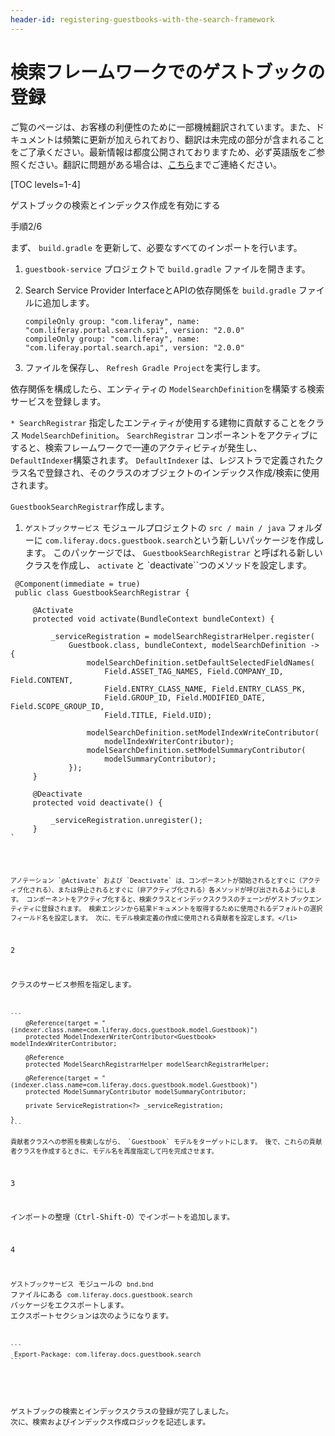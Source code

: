 ```yaml
---
header-id: registering-guestbooks-with-the-search-framework
---
```


# 検索フレームワークでのゲストブックの登録

<p class="alert alert-info"><span class="wysiwyg-color-blue120">ご覧のページは、お客様の利便性のために一部機械翻訳されています。また、ドキュメントは頻繁に更新が加えられており、翻訳は未完成の部分が含まれることをご了承ください。最新情報は都度公開されておりますため、必ず英語版をご参照ください。翻訳に問題がある場合は、<a href="mailto:support-content-jp@liferay.com">こちら</a>までご連絡ください。</span></p>

[TOC levels=1-4]

<div class="learn-path-step row">
    <p id="stepTitle">ゲストブックの検索とインデックス作成を有効にする</p><p>手順2/6</p>
</div>

まず、 `build.gradle` を更新して、必要なすべてのインポートを行います。

1.  `guestbook-service` プロジェクトで `build.gradle` ファイルを開きます。

2.  Search Service Provider InterfaceとAPIの依存関係を `build.gradle` ファイルに追加します。
   
        compileOnly group: "com.liferay", name: "com.liferay.portal.search.spi", version: "2.0.0"
        compileOnly group: "com.liferay", name: "com.liferay.portal.search.api", version: "2.0.0"

3.  ファイルを保存し、 `Refresh Gradle Project`を実行します。

依存関係を構成したら、エンティティの `ModelSearchDefinition`を構築する検索サービスを登録します。

`* SearchRegistrar` 指定したエンティティが使用する建物に貢献することをクラス `ModelSearchDefinition`。 `SearchRegistrar` コンポーネントをアクティブにすると、検索フレームワークで一連のアクティビティが発生し、 `DefaultIndexer`構築されます。 `DefaultIndexer` は、レジストラで定義されたクラス名で登録され、そのクラスのオブジェクトのインデックス作成/検索に使用されます。

`GuestbookSearchRegistrar`作成します。

1.  `ゲストブックサービス` モジュールプロジェクトの `src / main / java` フォルダーに `com.liferay.docs.guestbook.search`という新しいパッケージを作成します。 このパッケージでは、 `GuestbookSearchRegistrar` と呼ばれる新しいクラスを作成し、 `activate` と `deactivate``つのメソッドを設定します。</p>

<pre><code> @Component(immediate = true)
 public class GuestbookSearchRegistrar {

     @Activate
     protected void activate(BundleContext bundleContext) {

         _serviceRegistration = modelSearchRegistrarHelper.register(
             Guestbook.class, bundleContext, modelSearchDefinition -> {
                 modelSearchDefinition.setDefaultSelectedFieldNames(
                     Field.ASSET_TAG_NAMES, Field.COMPANY_ID, Field.CONTENT,
                     Field.ENTRY_CLASS_NAME, Field.ENTRY_CLASS_PK,
                     Field.GROUP_ID, Field.MODIFIED_DATE, Field.SCOPE_GROUP_ID,
                     Field.TITLE, Field.UID);

                 modelSearchDefinition.setModelIndexWriteContributor(
                     modelIndexWriterContributor);
                 modelSearchDefinition.setModelSummaryContributor(
                     modelSummaryContributor);
             });
     }

     @Deactivate
     protected void deactivate() {

         _serviceRegistration.unregister();
     }
`</pre>

    アノテーション `@Activate` および `Deactivate` は、コンポーネントが開始されるとすぐに（アクティブ化される）、または停止されるとすぐに（非アクティブ化される）各メソッドが呼び出されるようにします。 コンポーネントをアクティブ化すると、検索クラスとインデックスクラスのチェーンがゲストブックエンティティに登録されます。 検索エンジンから結果ドキュメントを取得するために使用されるデフォルトの選択フィールド名を設定します。 次に、モデル検索定義の作成に使用される貢献者を設定します。</li>

2

クラスのサービス参照を指定します。

    ``` 
        @Reference(target = "(indexer.class.name=com.liferay.docs.guestbook.model.Guestbook)")
        protected ModelIndexerWriterContributor<Guestbook> modelIndexWriterContributor;

        @Reference
        protected ModelSearchRegistrarHelper modelSearchRegistrarHelper;

        @Reference(target = "(indexer.class.name=com.liferay.docs.guestbook.model.Guestbook)")
        protected ModelSummaryContributor modelSummaryContributor;

        private ServiceRegistration<?> _serviceRegistration;

    }
    ```

    貢献者クラスへの参照を検索しながら、 `Guestbook` モデルをターゲットにします。 後で、これらの貢献者クラスを作成するときに、モデル名を再度指定して円を完成させます。

3

インポートの整理（Ctrl-Shift-O）でインポートを追加します。

4

`ゲストブックサービス` モジュールの `bnd.bnd` ファイルにある `com.liferay.docs.guestbook.search` パッケージをエクスポートします。 エクスポートセクションは次のようになります。

    ``` 
     Export-Package: com.liferay.docs.guestbook.search
    ```
</ol>

ゲストブックの検索とインデックスクラスの登録が完了しました。 次に、検索およびインデックス作成ロジックを記述します。

